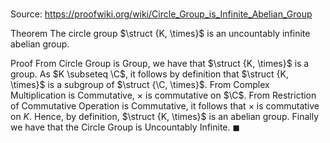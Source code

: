 # 

Source: https://proofwiki.org/wiki/Circle_Group_is_Infinite_Abelian_Group

Theorem
The circle group $\struct {K, \times}$ is an uncountably infinite abelian group.


Proof
From Circle Group is Group, we have that $\struct {K, \times}$ is a group.
As $K \subseteq \C$, it follows by definition that $\struct {K, \times}$ is a subgroup of $\struct {\C, \times}$.
From Complex Multiplication is Commutative, $\times$ is commutative on $\C$.
From Restriction of Commutative Operation is Commutative, it follows that $\times$ is commutative on $K$.
Hence, by definition, $\struct {K, \times}$ is an abelian group.
Finally we have that the Circle Group is Uncountably Infinite.
$\blacksquare$





